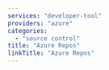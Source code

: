 ```yaml
---
services: "developer-tool"
providers: "azure"
categories:
  - "source control"
title: "Azure Repos"
linkTitle: "Azure Repos"
---
```

